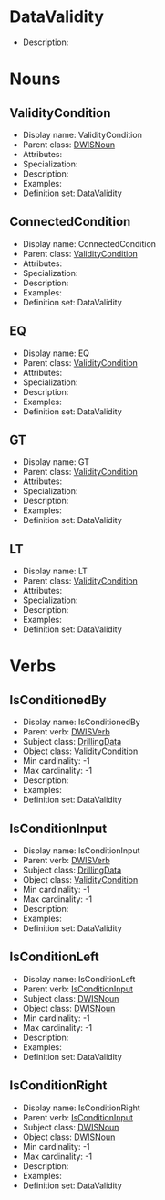 # DataValidity<!-- DEFINITION SET HEADER -->
- Description: 
# Nouns
## ValidityCondition <!-- NOUN -->
- Display name: ValidityCondition
- Parent class: [DWISNoun](./DWISSemantics.md#DWISNoun)
- Attributes:
- Specialization:
- Description: 
- Examples:
- Definition set: DataValidity
## ConnectedCondition <!-- NOUN -->
- Display name: ConnectedCondition
- Parent class: [ValidityCondition](./DataValidity.md#ValidityCondition)
- Attributes:
- Specialization:
- Description: 
- Examples:
- Definition set: DataValidity
## EQ <!-- NOUN -->
- Display name: EQ
- Parent class: [ValidityCondition](./DataValidity.md#ValidityCondition)
- Attributes:
- Specialization:
- Description: 
- Examples:
- Definition set: DataValidity
## GT <!-- NOUN -->
- Display name: GT
- Parent class: [ValidityCondition](./DataValidity.md#ValidityCondition)
- Attributes:
- Specialization:
- Description: 
- Examples:
- Definition set: DataValidity
## LT <!-- NOUN -->
- Display name: LT
- Parent class: [ValidityCondition](./DataValidity.md#ValidityCondition)
- Attributes:
- Specialization:
- Description: 
- Examples:
- Definition set: DataValidity
# Verbs
## IsConditionedBy <!-- VERB -->
- Display name: IsConditionedBy
- Parent verb: [DWISVerb](./.md#DWISVerb)
- Subject class: [DrillingData](./DrillingDataSemantics.md#DrillingData)
- Object class: [ValidityCondition](./DataValidity.md#ValidityCondition)
- Min cardinality: -1
- Max cardinality: -1
- Description: 
- Examples: 
- Definition set: DataValidity
## IsConditionInput <!-- VERB -->
- Display name: IsConditionInput
- Parent verb: [DWISVerb](./.md#DWISVerb)
- Subject class: [DrillingData](./DrillingDataSemantics.md#DrillingData)
- Object class: [ValidityCondition](./DataValidity.md#ValidityCondition)
- Min cardinality: -1
- Max cardinality: -1
- Description: 
- Examples: 
- Definition set: DataValidity
## IsConditionLeft <!-- VERB -->
- Display name: IsConditionLeft
- Parent verb: [IsConditionInput](./DataValidity.md#IsConditionInput)
- Subject class: [DWISNoun](./DWISSemantics.md#DWISNoun)
- Object class: [DWISNoun](./DWISSemantics.md#DWISNoun)
- Min cardinality: -1
- Max cardinality: -1
- Description: 
- Examples: 
- Definition set: DataValidity
## IsConditionRight <!-- VERB -->
- Display name: IsConditionRight
- Parent verb: [IsConditionInput](./DataValidity.md#IsConditionInput)
- Subject class: [DWISNoun](./DWISSemantics.md#DWISNoun)
- Object class: [DWISNoun](./DWISSemantics.md#DWISNoun)
- Min cardinality: -1
- Max cardinality: -1
- Description: 
- Examples: 
- Definition set: DataValidity
